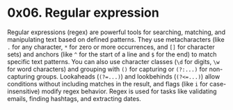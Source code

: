 # 0x06. Regular expression 

Regular expressions (regex) are powerful tools for searching, matching, and 
manipulating text based on defined patterns. They use metacharacters (like `.` 
for any character, `*` for zero or more occurrences, and `[]` for character 
sets) and anchors (like `^` for the start of a line and `$` for the end) to 
match specific text patterns. You can also use character classes (`\d` for 
digits, `\w` for word characters) and grouping with `()` for capturing or 
`(?:...)` for non-capturing groups. Lookaheads (`(?=...)`) and lookbehinds 
(`(?<=...)`) allow conditions without including matches in the result, and 
flags (like `i` for case-insensitive) modify regex behavior. Regex is used for
tasks like validating emails, finding hashtags, and extracting dates.

